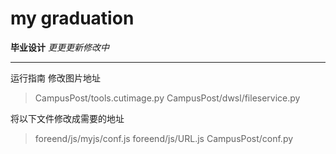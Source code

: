 # my graduation
**毕业设计**
*更更更新修改中*

----------

运行指南
修改图片地址
> CampusPost/tools.cutimage.py
CampusPost/dwsl/fileservice.py

 




将以下文件修改成需要的地址

> foreend/js/myjs/conf.js 
foreend/js/URL.js 
CampusPost/conf.py

